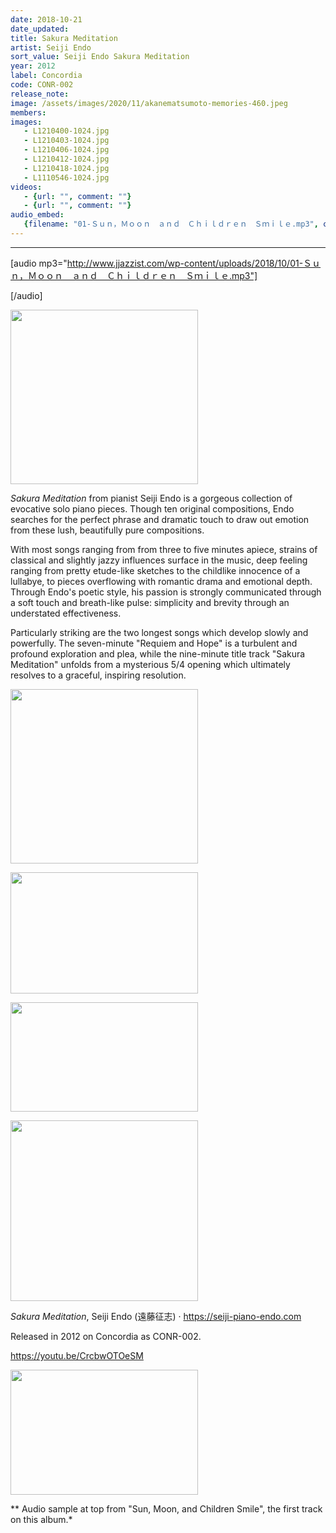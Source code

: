 ```yaml
---
date: 2018-10-21
date_updated: 
title: Sakura Meditation
artist: Seiji Endo
sort_value: Seiji Endo Sakura Meditation
year: 2012
label: Concordia
code: CONR-002
release_note: 
image: /assets/images/2020/11/akanematsumoto-memories-460.jpeg
members:
images: 
   - L1210400-1024.jpg
   - L1210403-1024.jpg
   - L1210406-1024.jpg
   - L1210412-1024.jpg
   - L1210418-1024.jpg
   - L1110546-1024.jpg
videos: 
   - {url: "", comment: ""}
   - {url: "", comment: ""}
audio_embed:
   {filename: "01-Ｓｕｎ，Ｍｏｏｎ　ａｎｄ　Ｃｈｉｌｄｒｅｎ　Ｓｍｉｌｅ.mp3", comment: "Audio sample at top from \"Sun, Moon, and Children Smile\", the first track on this album:"}
---
```

---
[audio mp3="http://www.jjazzist.com/wp-content/uploads/2018/10/01-Ｓｕｎ，Ｍｏｏｎ　ａｎｄ　Ｃｈｉｌｄｒｅｎ　Ｓｍｉｌｅ.mp3"]

[/audio]

<a href="http://www.jjazzist.com/wp-content/uploads/2018/10/L1210400.jpg"><img class="size-medium wp-image-2931 alignright" src="http://www.jjazzist.com/wp-content/uploads/2018/10/L1210400-300x279.jpg" alt="" width="300" height="279"></a>

*Sakura Meditation* from pianist Seiji Endo is a gorgeous collection of evocative solo piano pieces. Though ten original compositions, Endo searches for the perfect phrase and dramatic touch to draw out emotion from these lush, beautifully pure compositions.

With most songs ranging from from three to five minutes apiece, strains of classical and slightly jazzy influences surface in the music, deep feeling ranging from pretty etude-like sketches to the childlike innocence of a lullabye, to pieces overflowing with romantic drama and emotional depth. Through Endo's poetic style, his passion is strongly communicated through a soft touch and breath-like pulse: simplicity and brevity through an understated effectiveness.

Particularly striking are the two longest songs which develop slowly and powerfully. The seven-minute "Requiem and Hope" is a turbulent and profound exploration and plea, while the nine-minute title track "Sakura Meditation" unfolds from a mysterious 5/4 opening which ultimately resolves to a graceful, inspiring resolution.

<a href="http://www.jjazzist.com/wp-content/uploads/2018/10/L1210403.jpg"><img class="alignnone size-medium wp-image-2932" src="http://www.jjazzist.com/wp-content/uploads/2018/10/L1210403-300x279.jpg" alt="" width="300" height="279"></a>

<a href="http://www.jjazzist.com/wp-content/uploads/2018/10/L1210406.jpg"><img class="alignnone size-medium wp-image-2933" src="http://www.jjazzist.com/wp-content/uploads/2018/10/L1210406-300x194.jpg" alt="" width="300" height="194"></a>

<a href="http://www.jjazzist.com/wp-content/uploads/2018/10/L1210412.jpg"><img class="alignnone size-medium wp-image-2934" src="http://www.jjazzist.com/wp-content/uploads/2018/10/L1210412-300x175.jpg" alt="" width="300" height="175"></a>

<a href="http://www.jjazzist.com/wp-content/uploads/2018/10/L1210418.jpg"><img class="alignnone size-medium wp-image-2935" src="http://www.jjazzist.com/wp-content/uploads/2018/10/L1210418-300x289.jpg" alt="" width="300" height="289"></a>

*Sakura Meditation*, Seiji Endo (遠藤征志) ·<span> </span><a href="https://seiji-piano-endo.com/" style="box-sizing: inherit; background-color: transparent; color: rgb(56, 99, 193); font-weight: normal; text-decoration: none;">https://seiji-piano-endo.com</a>

Released in 2012 on Concordia as CONR-002.

https://youtu.be/CrcbwOTOeSM

<a href="http://www.jjazzist.com/wp-content/uploads/2018/10/L1110546.jpg"><img class="alignnone size-medium wp-image-2937" src="http://www.jjazzist.com/wp-content/uploads/2018/10/L1110546-300x200.jpg" alt="" width="300" height="200"></a>

** Audio sample at top from "Sun, Moon, and Children Smile", the first track on this album.*

